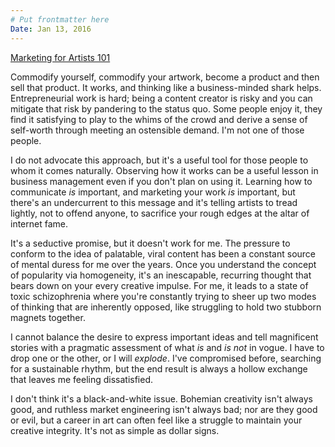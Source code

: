 ```yaml
---
# Put frontmatter here
Date: Jan 13, 2016
---
```

[Marketing for Artists 101](https://www.youtube.com/watch?v=sjw9vFuI2Qw&embeds_euri=https%3A%2F%2Fwww.deviantart.com%2F&source_ve_path=MjM4NTE&feature=emb_title)

Commodify yourself, commodify your artwork, become a product and then sell that product. It works, and thinking like a business-minded shark helps. Entrepreneurial work is hard; being a content creator is risky and you can mitigate that risk by pandering to the status quo. Some people enjoy it, they find it satisfying to play to the whims of the crowd and derive a sense of self-worth through meeting an ostensible demand. I'm not one of those people.  

I do not advocate this approach, but it's a useful tool for those people to whom it comes naturally. Observing how it works can be a useful lesson in business management even if you don't plan on using it. Learning how to communicate _is_ important, and marketing your work _is_ important, but there's an undercurrent to this message and it's telling artists to tread lightly, not to offend anyone, to sacrifice your rough edges at the altar of internet fame.  

It's a seductive promise, but it doesn't work for me. The pressure to conform to the idea of palatable, viral content has been a constant source of mental duress for me over the years. Once you understand the concept of popularity via homogeneity, it's an inescapable, recurring thought that bears down on your every creative impulse. For me, it leads to a state of toxic schizophrenia where you're constantly trying to sheer up two modes of thinking that are inherently opposed, like struggling to hold two stubborn magnets together.  

I cannot balance the desire to express important ideas and tell magnificent stories with a pragmatic assessment of what _is_ and _is not_ in vogue. I have to drop one or the other, or I will _explode_. I've compromised before, searching for a sustainable rhythm, but the end result is always a hollow exchange that leaves me feeling dissatisfied.  



I don't think it's a black-and-white issue. Bohemian creativity isn't always good, and ruthless market engineering isn't always bad; nor are they good or evil, but a career in art can often feel like a struggle to maintain your creative integrity. It's not as simple as dollar signs.